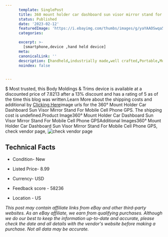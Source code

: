 ```yaml
---
      template: SinglePost
      title: 360 mount holder car dashboard sun visor mirror stand for mobile cell phone gps
      status: Published
      date: '2023-02-12'
      featuredImage: 'https://i.ebayimg.com/thumbs/images/g/yaYAAOSwqa5jbh56/s-l225.jpg'
      categories: 

      excerpt: >-
        [smartphone,device ,hand held device]
      meta:
      canonicalLink: ''
      description: [handheld,industrially made,well crafted,Portable,Mobile,Compact,Convenient,Lightweight,Maneuverable,Man-portable,Miniature,Carriable,Hand-held,Light,Holdable,Transportable,Mobile device,Pocket-sized,On-the-go,Wireless,Cordless,Compact size,Convenient size, smartphone,device ,hand held device]
      noindex: false

        
---
```

$
    Most trusted, this Body Moldings & Trims device is available at a discounted price of 7.8213 after a 13% discount and has a rating of 5 as of the time this blog was written.Learn More about the shipping costs and additional by [Clicking Here](https://www.ebay.com/itm/204149381225?fits=Make%3AMercury&hash=item2f88405869%3Ag%3AyaYAAOSwqa5jbh56&mkevt=1&mkcid=1&mkrid=711-53200-19255-0&campid=%253CePNCampaignId%253E&customid=%253CreferenceId%253E&toolid=10049)image urls for the 360° Mount Holder Car Dashboard Sun Visor Mirror Stand For Mobile Cell Phone GPS. The shipping cost is undefined.Product Image360° Mount Holder Car Dashboard Sun Visor Mirror Stand For Mobile Cell Phone GPSAdditional Images360° Mount Holder Car Dashboard Sun Visor Mirror Stand For Mobile Cell Phone GPS, check vendor page, ![check vendor page](https://origin-galleryplus.ebayimg.com/ws/web/204149381225_2_0_1/225x225.jpg,https://origin-galleryplus.ebayimg.com/ws/web/204149381225_3_0_1/225x225.jpg,https://origin-galleryplus.ebayimg.com/ws/web/204149381225_4_0_1/225x225.jpg,https://origin-galleryplus.ebayimg.com/ws/web/204149381225_5_0_1/225x225.jpg,https://origin-galleryplus.ebayimg.com/ws/web/204149381225_6_0_1/225x225.jpg,https://origin-galleryplus.ebayimg.com/ws/web/204149381225_7_0_1/225x225.jpg,https://origin-galleryplus.ebayimg.com/ws/web/204149381225_8_0_1/225x225.jpg,https://origin-galleryplus.ebayimg.com/ws/web/204149381225_9_0_1/225x225.jpg,https://origin-galleryplus.ebayimg.com/ws/web/204149381225_10_0_1/225x225.jpg,https://origin-galleryplus.ebayimg.com/ws/web/204149381225_11_0_1/225x225.jpg,https://origin-galleryplus.ebayimg.com/ws/web/204149381225_12_0_1/225x225.jpg)
    
    

 ## Technical Facts 



     
      

 - Condition- New 


      

 - Listed Price- 8.99 


      

 - Currency- USD 


      

 - Feedback score - 58236 


      

 - Location - US 


      
      

 *_This post may contain affiliate links from eBay and other third-party websites. As an eBay affiliate, we earn from qualifying purchases. Although we do our best to keep the information up-to-date and accurate, please check the date and all details with the vendor's website before making a purchase. Not all data may be accurate._*



    
    
    
    
    